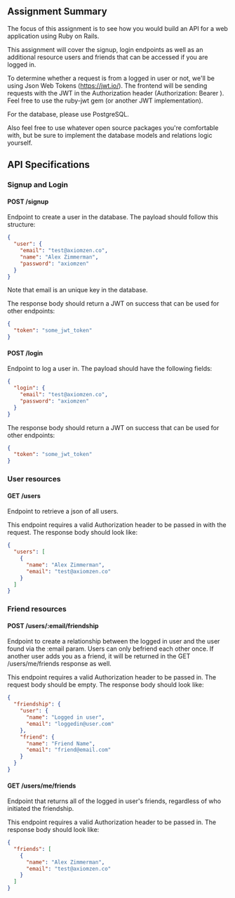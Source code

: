 ## Assignment Summary

The focus of this assignment is to see how you would build an API for a web application using Ruby on Rails.

This assignment will cover the signup, login endpoints as well as an additional resource users and friends that can be accessed if you are logged in.

To determine whether a request is from a logged in user or not, we'll be using Json Web Tokens (https://jwt.io/). The frontend will be sending requests with the JWT in the Authorization header (Authorization: Bearer <token>). Feel free to use the ruby-jwt gem (or another JWT implementation).

For the database, please use PostgreSQL.

Also feel free to use whatever open source packages you're comfortable with, but be sure to implement the database models and relations logic yourself.

## API Specifications

### Signup and Login

#### POST /signup
Endpoint to create a user in the database. The payload should follow this structure:
```json
{
  "user": {
    "email": "test@axiomzen.co",
    "name": "Alex Zimmerman",
    "password": "axiomzen"
  }
}
```

Note that email is an unique key in the database.

The response body should return a JWT on success that can be used for other endpoints:
```json
{
  "token": "some_jwt_token"
}
```

#### POST /login

Endpoint to log a user in. The payload should have the following fields:
```json
{
  "login": {
    "email": "test@axiomzen.co",
    "password": "axiomzen"
  }
}
```

The response body should return a JWT on success that can be used for other endpoints:
```json
{
  "token": "some_jwt_token"
}
```
### User resources

#### GET /users
Endpoint to retrieve a json of all users.

This endpoint requires a valid Authorization header to be passed in with the request.
The response body should look like:
```json
{
  "users": [
    {
      "name": "Alex Zimmerman",
      "email": "test@axiomzen.co"
    }
  ]
}
```

### Friend resources

#### POST /users/:email/friendship
Endpoint to create a relationship between the logged in user and the user found via the :email param.
Users can only befriend each other once.
If another user adds you as a friend, it will be returned in the GET /users/me/friends response as well.

This endpoint requires a valid Authorization header to be passed in.
The request body should be empty.
The response body should look like:
```json
{
  "friendship": {
    "user": {
      "name": "Logged in user",
      "email": "loggedin@user.com"
    },
    "friend": {
      "name": "Friend Name",
      "email": "friend@email.com"
    }
  }
}
```

#### GET /users/me/friends
Endpoint that returns all of the logged in user's friends, regardless of who initiated the friendship.

This endpoint requires a valid Authorization header to be passed in.
The response body should look like:
```json
{
  "friends": [
    {
      "name": "Alex Zimmerman",
      "email": "test@axiomzen.co"
    }
  ]
}
```
